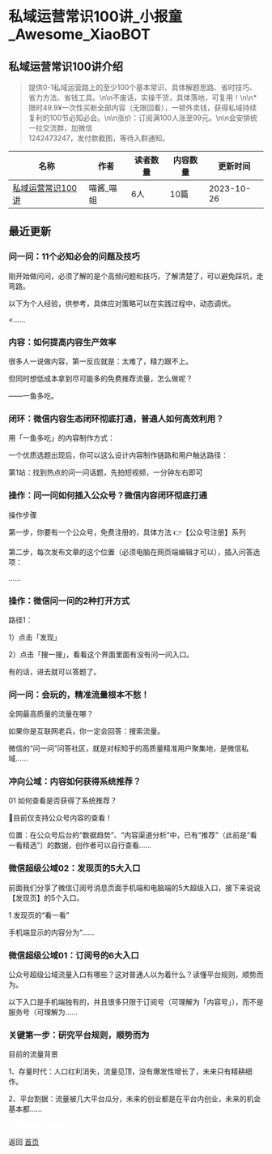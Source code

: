 # 私域运营常识100讲_小报童_Awesome_XiaoBOT

## 私域运营常识100讲介绍
> 提供0-1私域运营路上的至少100个基本常识、具体解题思路、省时技巧、省力方法、省钱工具。\n\n不废话，实操干货，具体落地，可复用！\n\n*  
限时49.9¥一次性买断全部内容（无限回看），一顿外卖钱，获得私域持续复利的100节必知必会。\n\n涨价：订阅满100人涨至99元。\n\n会安排统一拉交流群，加微信  
1242473247，发付款截图，等待入群通知。  
  


|名称|作者|读者数量|内容数量|更新时间|
|---|---|---|---|---|
|[私域运营常识100讲](https://xiaobot.net/p/1242473247?refer=0b133df9-27dc-423b-8101-639049001c13)|喵酱_喵姐|6人|10篇|2023-10-26|

## 最近更新
### 问一问：11个必知必会的问题及技巧

刚开始做问问，必须了解的是个高频问题和技巧，了解清楚了，可以避免踩坑，走弯路。

以下为个人经验，供参考，具体应对策略可以在实践过程中，动态调优。

<......

### 内容：如何提高内容生产效率

很多人一说做内容，第一反应就是：太难了，精力跟不上。

但同时想低成本拿到尽可能多的免费推荐流量，怎么做呢？

——一鱼多吃。

### 闭环：微信内容生态闭环彻底打通，普通人如何高效利用？

用「一鱼多吃」的内容制作方式：

一个优质选题出现后，你可以这么设计内容制作链路和用户触达路径：

第1站：找到热点的问一问话题，先拍短视频，一分钟左右即可

### 操作：问一问如何插入公众号？微信内容闭环彻底打通

操作步骤

第一步，你要有一个公众号，免费注册的，具体方法 👉【公众号注册】系列

第二步，每次发布文章的这个位置（必须电脑在网页端编辑才可以），插入问答选项：

......

### 操作：微信问一问的2种打开方式

路径1：

1）点击「发现」

2）点击「搜一搜」，看看这个界面里面有没有问一问入口。

有的话，进去就可以答题了。

### 问一问：会玩的，精准流量根本不愁！

全网最高质量的流量在哪？

如果你是互联网老兵，你一定会回答：搜索流量。



微信的“问一问”问答社区，就是对标知乎的高质量精准用户聚集地，是微信私域......

### 冲向公域：内容如何获得系统推荐？

01 如何查看是否获得了系统推荐？

🌟目前仅支持公众号内容的查看！

位置：在公众号后台的“数据趋势”、“内容渠道分析”中，已有“推荐”（此前是“看一看精选”）的数据，创作者可以自行查看......

### 微信超级公域02：发现页的5大入口

前面我们分享了微信订阅号消息页面手机端和电脑端的5大超级入口，接下来说说【发现页】的5个入口。

1 发现页的“看一看”

手机端显示的内容分为“......

### 微信超级公域01：订阅号的6大入口

公众号超级公域流量入口有哪些？这对普通人以为着什么？读懂平台规则，顺势而为。

以下入口是手机端独有的，并且很多只限于订阅号（可理解为「内容号」），而不是服务号（可理解为......

### 关键第一步：研究平台规则，顺势而为

目前的流量背景

1、存量时代：人口红利消失，流量见顶，没有爆发性增长了，未来只有精耕细作。

2、平台割据：流量被几大平台瓜分，未来的创业都是在平台内创业，未来的机会基本都......


<a href="https://github.com/Reno9527/awesome-xiaobot" style="color: white; text-decoration: none;">awesome-xiaobot</a>

返回 [首页](../README.md)
